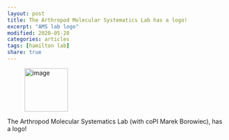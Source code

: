 ```yaml
---
layout: post
title: The Arthropod Molecular Systematics Lab has a logo!
excerpt: "AMS lab logo"
modified: 2020-05-28
categories: articles
tags: [hamilton lab]
share: true
---
```

<figure>
	<a href="{{ site.url }}/images/Arthropod Molecular Systematics Lab-On white.png"><img src="{{ site.url }}/images/Arthropod Molecular Systematics Lab-On white.png" alt="image" height="100"></a>
</figure>

The Arthropod Molecular Systematics Lab (with coPI Marek Borowiec), has a logo!